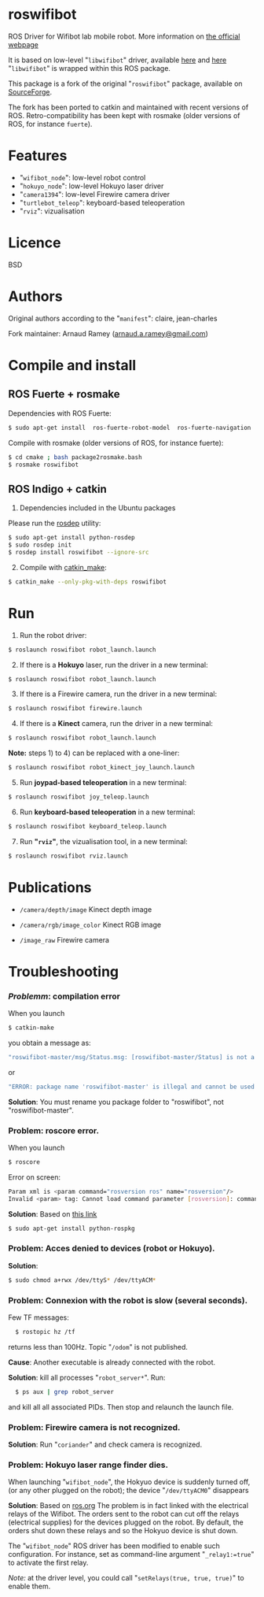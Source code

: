 roswifibot
==========

ROS Driver for Wifibot lab mobile robot.
More information on
  [the official webpage](http://www.wifibot.com)

It is based on low-level "```libwifibot```" driver, available
[here](http://sourceforge.net/projects/libwifibot/)
  and
[here](https://svn.code.sf.net/p/roswifibot/code/trunk/)
"```libwifibot```" is wrapped within this ROS package.

This package is a fork of the original "```roswifibot```" package, available on [SourceForge](http://sourceforge.net/projects/roswifibot/).

The fork has been ported to catkin and maintained with recent versions of ROS.
Retro-compatibility has been kept with rosmake
(older versions of ROS, for instance ```fuerte```).

Features
========

  - "```wifibot_node```":     low-level robot control
  - "```hokuyo_node```":      low-level Hokuyo laser driver
  - "```camera1394```":       low-level Firewire camera driver
  - "```turtlebot_teleop```": keyboard-based teleoperation
  - "```rviz```":             vizualisation


Licence
=======
BSD


Authors
=======
Original authors according to the "```manifest```": claire, jean-charles

Fork maintainer: Arnaud Ramey (arnaud.a.ramey@gmail.com)


Compile and install
===================

ROS Fuerte + rosmake
--------------------

Dependencies with ROS Fuerte:

```bash
$ sudo apt-get install  ros-fuerte-robot-model  ros-fuerte-navigation  ros-fuerte-laser-drivers  ros-fuerte-viz ros-fuerte-perception ros-fuerte-camera1394  ros-fuerte-turtlebot-apps
```

Compile with rosmake (older versions of ROS, for instance fuerte):

```bash
$ cd cmake ; bash package2rosmake.bash
$ rosmake roswifibot
```

ROS Indigo + catkin
-------------------

1. Dependencies included in the Ubuntu packages

Please run the [rosdep](http://docs.ros.org/independent/api/rosdep/html/) utility:

```bash
$ sudo apt-get install python-rosdep
$ sudo rosdep init
$ rosdep install roswifibot --ignore-src
```

2. Compile with [catkin_make](http://wiki.ros.org/catkin/commands/catkin_make):

```bash
$ catkin_make --only-pkg-with-deps roswifibot
```

Run
===

1) Run the robot driver:

```bash
$ roslaunch roswifibot robot_launch.launch
```

2) If there is a **Hokuyo** laser, run the driver in a new terminal:

```bash
$ roslaunch roswifibot robot_launch.launch
```

3) If there is a Firewire camera, run the driver in a new terminal:

```bash
$ roslaunch roswifibot firewire.launch
```

4) If there is a **Kinect** camera, run the driver in a new terminal:

```bash
$ roslaunch roswifibot robot_launch.launch
```

**Note:** steps 1) to 4) can be replaced with a one-liner:

```bash
$ roslaunch roswifibot robot_kinect_joy_launch.launch
```

5) Run **joypad-based teleoperation** in a new terminal:

```bash
$ roslaunch roswifibot joy_teleop.launch
```

6) Run **keyboard-based teleoperation** in a new terminal:

```bash
$ roslaunch roswifibot keyboard_teleop.launch
```

7) Run **"```rviz```"**, the vizualisation tool, in a new terminal:

```bash
$ roslaunch roswifibot rviz.launch
```


Publications
============

  - `/camera/depth/image`
    Kinect depth image

  - `/camera/rgb/image_color`
    Kinect RGB image

  - `/image_raw`
    Firewire camera


Troubleshooting
===============

### ***Problemm***: compilation error

When you launch
```bash
$ catkin-make
```
you obtain a message as:

```bash
"roswifibot-master/msg/Status.msg: [roswifibot-master/Status] is not a legal type name"
```
or

```bash
"ERROR: package name 'roswifibot-master' is illegal and cannot be used in message generation."
```

**Solution**:
You must rename you package folder to "roswifibot", not "roswifibot-master".

### **Problem**: roscore error.
When you launch
```bash
$ roscore
```

Error on screen:
```bash
Param xml is <param command="rosversion ros" name="rosversion"/>
Invalid <param> tag: Cannot load command parameter [rosversion]: command [rosversion ros] returned with code [1].
```

**Solution**:
Based on [this link](http://answers.ros.org/question/44996/cannot-run-roscore-due-to-error-in-rosversion/)

```bash
$ sudo apt-get install python-rospkg
```


### **Problem**: Acces denied to devices (robot or Hokuyo).

**Solution**:

```bash
$ sudo chmod a+rwx /dev/ttyS* /dev/ttyACM*
```


### **Problem**: Connexion with the robot is slow (several seconds).
Few TF messages:
```bash
  $ rostopic hz /tf
```
returns less than 100Hz.
Topic "```/odom```" is not published.

**Cause**:
Another executable is already connected with the robot.

**Solution**:
kill all processes "```robot_server*```".
Run:

```bash
  $ ps aux | grep robot_server
```

and kill all all associated PIDs.
Then stop and relaunch the launch file.


### **Problem**: Firewire camera is not recognized.

**Solution**:
Run "```coriander```" and check camera is recognized.


### **Problem**: Hokuyo laser range finder dies.
When launching "```wifibot_node```", the Hokyuo device is suddenly turned off,
(or  any other plugged on the robot);
the device "```/dev/ttyACM0```" disappears

**Solution**:
Based on [ros.org](http://wiki.ros.org/hokuyo_node/Troubleshooting)
The problem is in fact linked with the electrical relays of the Wifibot.
The orders sent to the robot can cut off the relays
(electrical supplies) for the devices plugged on the robot.
By default, the orders shut down these relays and so the Hokyuo device
is shut down.

The "```wifibot_node```" ROS driver has been modified to enable such configuration.
For instance, set as command-line argument "```_relay1:=true```"
to activate the first relay.

*Note:*
at the driver level, you could call
"```setRelays(true, true, true)```"
to enable them.
